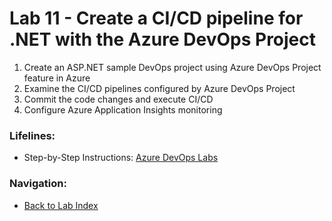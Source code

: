 # Lab 11 - Create a CI/CD pipeline for .NET with the Azure DevOps Project

1. Create an ASP.NET sample DevOps project using Azure DevOps Project feature in Azure
2. Examine the CI/CD pipelines configured by Azure DevOps Project
3. Commit the code changes and execute CI/CD
4. Configure Azure Application Insights monitoring

### Lifelines:

* Step-by-Step Instructions: [Azure DevOps Labs](https://azuredevopslabs.com/labs/vstsextend/azuredevopsprojectdotnet/)

### Navigation:

* [Back to Lab Index](https://github.com/mikepfeiffer/azure-devops-labs)